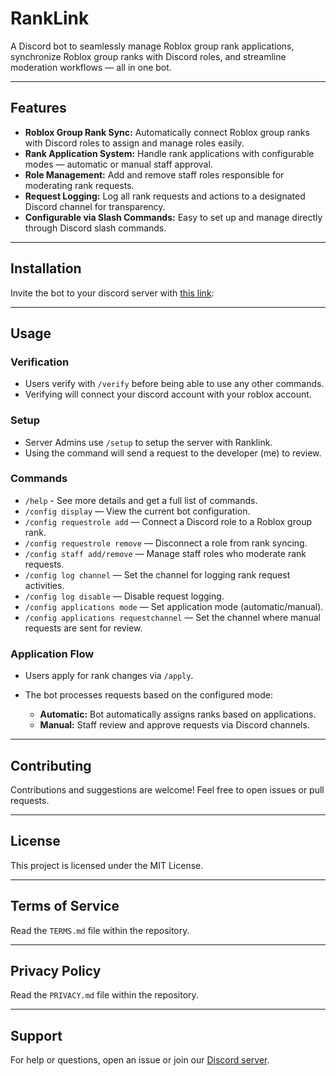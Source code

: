 # RankLink

A Discord bot to seamlessly manage Roblox group rank applications, synchronize Roblox group ranks with Discord roles, and streamline moderation workflows — all in one bot.

---

## Features

* **Roblox Group Rank Sync:** Automatically connect Roblox group ranks with Discord roles to assign and manage roles easily.
* **Rank Application System:** Handle rank applications with configurable modes — automatic or manual staff approval.
* **Role Management:** Add and remove staff roles responsible for moderating rank requests.
* **Request Logging:** Log all rank requests and actions to a designated Discord channel for transparency.
* **Configurable via Slash Commands:** Easy to set up and manage directly through Discord slash commands.

---

## Installation

Invite the bot to your discord server with [this link](https://discord.com/oauth2/authorize?client_id=1371422603331239976&scope=bot+applications.commands+identify&permissions=277293911040):


---

## Usage

### Verification
* Users verify with `/verify` before being able to use any other commands.
* Verifying will connect your discord account with your roblox account.

### Setup
* Server Admins use `/setup` to setup the server with Ranklink.
* Using the command will send a request to the developer (me) to review.

### Commands

* `/help` - See more details and get a full list of commands.
* `/config display` — View the current bot configuration.
* `/config requestrole add` — Connect a Discord role to a Roblox group rank.
* `/config requestrole remove` — Disconnect a role from rank syncing.
* `/config staff add/remove` — Manage staff roles who moderate rank requests.
* `/config log channel` — Set the channel for logging rank request activities.
* `/config log disable` — Disable request logging.
* `/config applications mode` — Set application mode (automatic/manual).
* `/config applications requestchannel` — Set the channel where manual requests are sent for review.

### Application Flow

* Users apply for rank changes via `/apply`.
* The bot processes requests based on the configured mode:

  * **Automatic:** Bot automatically assigns ranks based on applications.
  * **Manual:** Staff review and approve requests via Discord channels.

---

## Contributing

Contributions and suggestions are welcome! Feel free to open issues or pull requests.

---

## License

This project is licensed under the MIT License.

---

## Terms of Service

Read the `TERMS.md` file within the repository.

---

## Privacy Policy

Read the `PRIVACY.md` file within the repository.

---

## Support

For help or questions, open an issue or join our [Discord server](https://discord.gg/FaQmxHxPM5).
